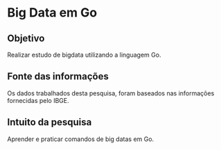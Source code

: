 # Big Data em Go

## Objetivo

Realizar estudo de bigdata utilizando a linguagem Go.

## Fonte das informações

Os dados trabalhados desta pesquisa, foram baseados nas informações fornecidas pelo IBGE.

## Intuito da pesquisa

Aprender e praticar comandos de big datas em Go.
